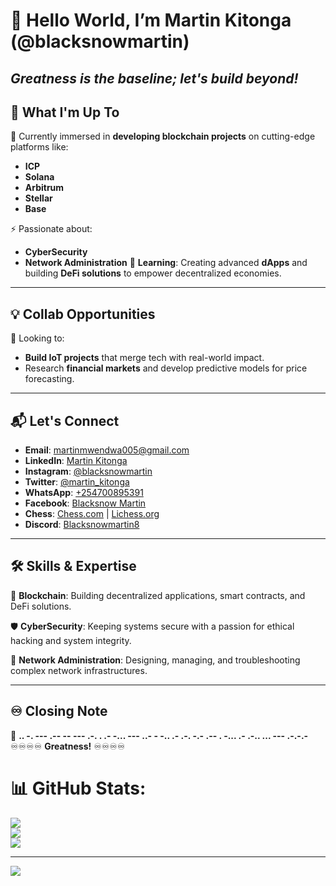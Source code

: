 # 👋 Hello World, I’m Martin Kitonga (@blacksnowmartin)
**_Greatness is the baseline; let's build beyond!_**
---
## 👥 What I'm Up To
🔗 Currently immersed in **developing blockchain projects** on cutting-edge platforms like:
  * **ICP**
  * **Solana**
  * **Arbitrum**
  * **Stellar**
  * **Base**
    
⚡ Passionate about:
  * **CyberSecurity**
  * **Network Administration**
🌱 **Learning**: Creating advanced **dApps** and building **DeFi solutions** to empower decentralized economies.
---
## 💡 Collab Opportunities
💞 Looking to:
  * **Build IoT projects** that merge tech with real-world impact.
  * Research **financial markets** and develop predictive models for price forecasting.
---
## 📬 Let's Connect
- **Email**: martinmwendwa005@gmail.com
- **LinkedIn**: [Martin Kitonga](https://www.linkedin.com/in/martin-kitonga)
- **Instagram**: [@blacksnowmartin](https://www.instagram.com/blacksnowmartin/)
- **Twitter**: [@martin_kitonga](https://twitter.com/martin_kitonga)
- **WhatsApp**: [+254700895391](https://wa.me/254700895391)
- **Facebook**: [Blacksnow Martin ](https://web.facebook.com/martin.mwendwa.3110/)
- **Chess**: [Chess.com](https://www.chess.com/member/blacksnowmartin) | [Lichess.org](https://lichess.org/@/blacksnowmartin)
- **Discord**: [Blacksnowmartin8](https://discord.com/channels/@blacksnowmartin8)
---
## 🛠️ Skills & Expertise
🚀 **Blockchain**: Building decentralized applications, smart contracts, and DeFi solutions.

🛡️ **CyberSecurity**: Keeping systems secure with a passion for ethical hacking and system integrity.

📡 **Network Administration**: Designing, managing, and troubleshooting complex network infrastructures.

---

## ♾️ Closing Note
🌌 **.. -. --- .-- -- --- .-. . .- -... --- ..- - -.. .- .-. -.- .-- . -... .- .-.. ... --- .-.-.-**
♾️♾️♾️♾️ **Greatness!** ♾️♾️♾️♾️
# 📊 GitHub Stats:
![](https://github-readme-stats.vercel.app/api?username=blacksnowmartin&theme=dark&hide_border=false&include_all_commits=false&count_private=false)<br/>
![](https://github-readme-streak-stats.herokuapp.com/?user=blacksnowmartin&theme=dark&hide_border=false)<br/>
![](https://github-readme-stats.vercel.app/api/top-langs/?username=blacksnowmartin&theme=dark&hide_border=false&include_all_commits=false&count_private=false&layout=compact)

---
[![](https://visitcount.itsvg.in/api?id=blacksnowmartin&icon=0&color=0)](https://visitcount.itsvg.in)

<!-- Proudly created with GPRM ( https://gprm.itsvg.in ) I'm great and I erase limiting beliefs everyday and open up for more abundance -->
